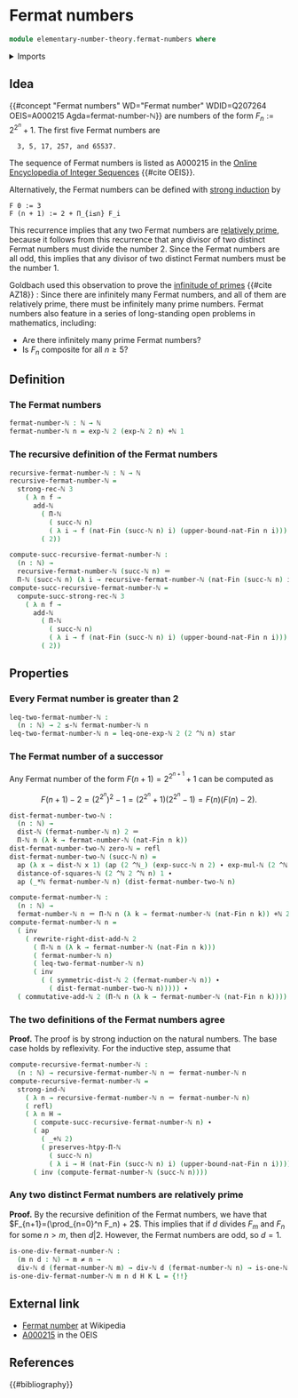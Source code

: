 # Fermat numbers

```agda
module elementary-number-theory.fermat-numbers where
```

<details><summary>Imports</summary>

```agda
open import elementary-number-theory.addition-natural-numbers
open import elementary-number-theory.distance-natural-numbers
open import elementary-number-theory.divisibility-natural-numbers
open import elementary-number-theory.exponentiation-natural-numbers
open import elementary-number-theory.inequality-natural-numbers
open import elementary-number-theory.multiplication-natural-numbers
open import elementary-number-theory.natural-numbers
open import elementary-number-theory.products-of-natural-numbers
open import elementary-number-theory.squares-natural-numbers
open import elementary-number-theory.strong-induction-natural-numbers

open import foundation.action-on-identifications-functions
open import foundation.identity-types
open import foundation.negated-equality
open import foundation.unit-type

open import univalent-combinatorics.standard-finite-types
```

</details>

## Idea

{{#concept "Fermat numbers" WD="Fermat number" WDID=Q207264 OEIS=A000215 Agda=fermat-number-ℕ}}
are numbers of the form $F_n := 2^{2^n}+1$. The first five Fermat numbers are

```text
  3, 5, 17, 257, and 65537.
```

The sequence of Fermat numbers is listed as A000215 in the
[Online Encyclopedia of Integer Sequences](literature.oeis.md) {{#cite OEIS}}.

Alternatively, the Fermat numbers can be defined with
[strong induction](elementary-number-theory.strong-induction-natural-numbers.md)
by

```text
F 0 := 3
F (n + 1) := 2 + Π_{i≤n} F_i
```

This recurrence implies that any two Fermat numbers are
[relatively prime](elementary-number-theory.relatively-prime-natural-numbers.md),
because it follows from this recurrence that any divisor of two distinct Fermat
numbers must divide the number $2$. Since the Fermat numbers are all odd, this
implies that any divisor of two distinct Fermat numbers must be the number $1$.

Goldbach used this observation to prove the
[infinitude of primes](elementary-number-theory.infinitude-of-primes.md)
{{#cite AZ18}} : Since there are infinitely many Fermat numbers, and all of them
are relatively prime, there must be infinitely many prime numbers. Fermat
numbers also feature in a series of long-standing open problems in mathematics,
including:

- Are there infinitely many prime Fermat numbers?
- Is $F_n$ composite for all $n\geq 5$?

## Definition

### The Fermat numbers

```agda
fermat-number-ℕ : ℕ → ℕ
fermat-number-ℕ n = exp-ℕ 2 (exp-ℕ 2 n) +ℕ 1
```

### The recursive definition of the Fermat numbers

```agda
recursive-fermat-number-ℕ : ℕ → ℕ
recursive-fermat-number-ℕ =
  strong-rec-ℕ 3
    ( λ n f →
      add-ℕ
        ( Π-ℕ
          ( succ-ℕ n)
          ( λ i → f (nat-Fin (succ-ℕ n) i) (upper-bound-nat-Fin n i)))
        ( 2))

compute-succ-recursive-fermat-number-ℕ :
  (n : ℕ) →
  recursive-fermat-number-ℕ (succ-ℕ n) ＝
  Π-ℕ (succ-ℕ n) (λ i → recursive-fermat-number-ℕ (nat-Fin (succ-ℕ n) i)) +ℕ 2
compute-succ-recursive-fermat-number-ℕ =
  compute-succ-strong-rec-ℕ 3
    ( λ n f →
      add-ℕ
        ( Π-ℕ
          ( succ-ℕ n)
          ( λ i → f (nat-Fin (succ-ℕ n) i) (upper-bound-nat-Fin n i)))
        ( 2))
```

## Properties

### Every Fermat number is greater than $2$

```agda
leq-two-fermat-number-ℕ :
  (n : ℕ) → 2 ≤-ℕ fermat-number-ℕ n
leq-two-fermat-number-ℕ n = leq-one-exp-ℕ 2 (2 ^ℕ n) star
```

### The Fermat number of a successor

Any Fermat number of the form $F(n+1)=2^{2^{n+1}}+1$ can be computed as

$$
  F(n+1)-2=(2^{2^n})^2-1=(2^{2^n}+1)(2^{2^n}-1)=F(n)(F(n)-2).
$$

```agda
dist-fermat-number-two-ℕ :
  (n : ℕ) →
  dist-ℕ (fermat-number-ℕ n) 2 ＝
  Π-ℕ n (λ k → fermat-number-ℕ (nat-Fin n k))
dist-fermat-number-two-ℕ zero-ℕ = refl
dist-fermat-number-two-ℕ (succ-ℕ n) =
  ap (λ x → dist-ℕ x 1) (ap (2 ^ℕ_) (exp-succ-ℕ n 2) ∙ exp-mul-ℕ (2 ^ℕ n) 2) ∙
  distance-of-squares-ℕ (2 ^ℕ 2 ^ℕ n) 1 ∙
  ap (_*ℕ fermat-number-ℕ n) (dist-fermat-number-two-ℕ n)

compute-fermat-number-ℕ :
  (n : ℕ) →
  fermat-number-ℕ n ＝ Π-ℕ n (λ k → fermat-number-ℕ (nat-Fin n k)) +ℕ 2
compute-fermat-number-ℕ n =
  ( inv
    ( rewrite-right-dist-add-ℕ 2
      ( Π-ℕ n (λ k → fermat-number-ℕ (nat-Fin n k)))
      ( fermat-number-ℕ n)
      ( leq-two-fermat-number-ℕ n)
      ( inv
        ( ( symmetric-dist-ℕ 2 (fermat-number-ℕ n)) ∙
          ( dist-fermat-number-two-ℕ n))))) ∙
  ( commutative-add-ℕ 2 (Π-ℕ n (λ k → fermat-number-ℕ (nat-Fin n k))))
```

### The two definitions of the Fermat numbers agree

**Proof.** The proof is by strong induction on the natural numbers. The base
case holds by reflexivity. For the inductive step, assume that

```agda
compute-recursive-fermat-number-ℕ :
  (n : ℕ) → recursive-fermat-number-ℕ n ＝ fermat-number-ℕ n
compute-recursive-fermat-number-ℕ =
  strong-ind-ℕ
    ( λ n → recursive-fermat-number-ℕ n ＝ fermat-number-ℕ n)
    ( refl)
    ( λ n H →
      ( compute-succ-recursive-fermat-number-ℕ n) ∙
      ( ap
        ( _+ℕ 2)
        ( preserves-htpy-Π-ℕ
          ( succ-ℕ n)
          ( λ i → H (nat-Fin (succ-ℕ n) i) (upper-bound-nat-Fin n i)))) ∙
      ( inv (compute-fermat-number-ℕ (succ-ℕ n))))
```

### Any two distinct Fermat numbers are relatively prime

**Proof.** By the recursive definition of the Fermat numbers, we have that
$F_{n+1}=(\prod_{n=0}^n F_n) + 2$. This implies that if $d$ divides $F_m$ and
$F_n$ for some $n>m$, then $d|2$. However, the Fermat numbers are odd, so $d=1$.

```agda
is-one-div-fermat-number-ℕ :
  (m n d : ℕ) → m ≠ n →
  div-ℕ d (fermat-number-ℕ m) → div-ℕ d (fermat-number-ℕ n) → is-one-ℕ d
is-one-div-fermat-number-ℕ m n d H K L = {!!}
```

## External link

- [Fermat number](https://en.wikipedia.org/wiki/Fermat_number) at Wikipedia
- [A000215](https://oeis.org/A000215) in the OEIS

## References

{{#bibliography}}
